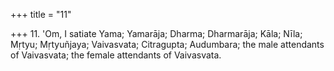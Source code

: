 +++
title = "11"

+++
11. 'Om, I satiate Yama; Yamarāja; Dharma; Dharmarāja; Kāla; Nīla; Mṛtyu; Mṛtyuñjaya; Vaivasvata; Citragupta; Audumbara; the male attendants of Vaivasvata; the female attendants of Vaivasvata.
